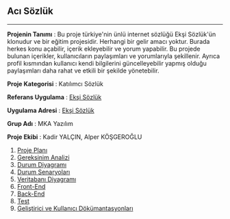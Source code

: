 ## Acı Sözlük
___

**Projenin Tanımı** : Bu proje türkiye'nin ünlü internet sözlüğü Ekşi Sözlük'ün klonudur ve bir eğitim projesidir. Herhangi bir gelir amacı yoktur. Burada herkes konu açabilir, içerik ekleyebilir ve yorum yapabilir. Bu projede bulunan içerikler, kullanıcıların paylaşımları ve yorumlarıyla şekillenir. Ayrıca profil kısmından kullanıcı kendi bilgilerini güncelleyebilir yapmış olduğu paylaşımları daha rahat ve etkili bir şekilde yönetebilir.

**Proje Kategorisi** : Katılımcı Sözlük

**Referans Uygulama** : [Ekşi Sözlük](https://eksisozluk.com/)

**Uygulama Adresi** : [Ekşi Sözlük]()

**Grup Adı** : MKA Yazılım

**Proje Ekibi** : Kadir YALÇIN, Alper KÖŞGEROĞLU

1. [Proje Planı](/Docs/OtherReadMe's/Proje_Plani.md)
2. [Gereksinim Analizi](/Docs/OtherReadMe's/Gereksinim_Analizi.md)
3. [Durum Diyagramı](/Docs/OtherReadMe's/Durum_Diyagrami.md)
4. [Durum Senaryoları](/Docs/OtherReadMe's/Durum_Senaryolari.md)
5. [Veritabanı Diyagramı](/Docs/OtherReadMe's/Veritabani_Diyagrami.md)
6. [Front-End](/Docs/OtherReadMe's/Frontend.md)
7. [Back-End](https://eksisozluk.com/)
8. [Test](https://eksisozluk.com/)
9. [Geliştirici ve Kullanıcı Dökümantasyonları](https://eksisozluk.com/)